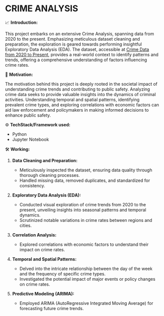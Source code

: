 # CRIME ANALYSIS

:chart_with_upwards_trend: **Introduction:**

This project embarks on an extensive Crime Analysis, spanning data from 2020 to the present. Emphasizing meticulous dataset cleaning and preparation, the exploration is geared towards performing insightful Exploratory Data Analysis (EDA). The dataset, accessible at [Crime Data from 2020 to Present](https://catalog.data.gov/dataset/crime-data-from-2020-to-present), provides a real-world context to identify patterns and trends, offering a comprehensive understanding of factors influencing crime rates.

:rocket: **Motivation:**

The motivation behind this project is deeply rooted in the societal impact of understanding crime trends and contributing to public safety. Analyzing crime data seeks to provide valuable insights into the dynamics of criminal activities. Understanding temporal and spatial patterns, identifying prevalent crime types, and exploring correlations with economic factors can aid law enforcement and policymakers in making informed decisions to enhance public safety.

:gear: **TechStack/Framework used:**

- Python
- Jupyter Notebook

:hammer_and_wrench: **Working:**

1. **Data Cleaning and Preparation:**
   - Meticulously inspected the dataset, ensuring data quality through thorough cleaning processes.
   - Handled missing data, removed duplicates, and standardized for consistency.

2. **Exploratory Data Analysis (EDA):**
   - Conducted visual exploration of crime trends from 2020 to the present, unveiling insights into seasonal patterns and temporal dynamics.
   - Scrutinized notable variations in crime rates between regions and cities.

3. **Correlation Analysis:**
   - Explored correlations with economic factors to understand their impact on crime rates.

4. **Temporal and Spatial Patterns:**
   - Delved into the intricate relationship between the day of the week and the frequency of specific crime types.
   - Investigated the potential impact of major events or policy changes on crime rates.

5. **Predictive Modeling (ARIMA):**
   - Employed ARIMA (AutoRegressive Integrated Moving Average) for forecasting future crime trends.
